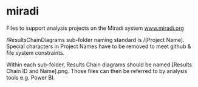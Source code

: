 # miradi
Files to support analysis projects on the Miradi system www.miradi.org

/ResultsChainDiagrams sub-folder naming standard is /[Project Name]. Special characters in Project Names have to be removed to meet github & file system constraints. 

Within each sub-folder, Results Chain diagrams should be named [Results Chain ID and Name].png. Those files can then be referred to by analysis tools e.g. Power BI.
